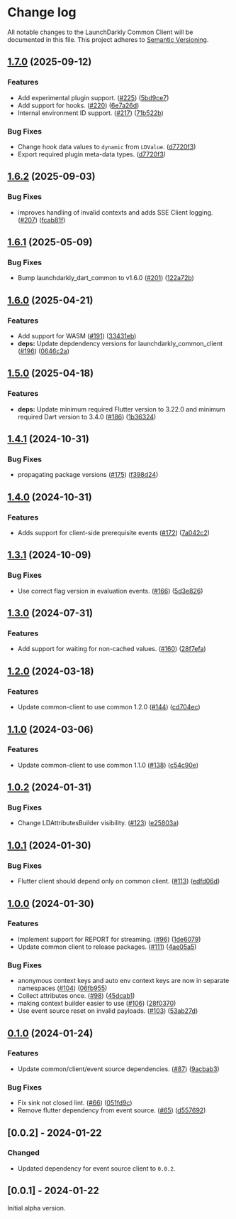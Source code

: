 # Change log

All notable changes to the LaunchDarkly Common Client will be documented in this file. This project adheres to [Semantic Versioning](https://semver.org).

## [1.7.0](https://github.com/launchdarkly/flutter-client-sdk/compare/launchdarkly_common_client-v1.6.2...launchdarkly_common_client-v1.7.0) (2025-09-12)


### Features

* Add experimental plugin support. ([#225](https://github.com/launchdarkly/flutter-client-sdk/issues/225)) ([5bd9ce7](https://github.com/launchdarkly/flutter-client-sdk/commit/5bd9ce7035d4e0d6e56f8d2193c103a46bc8040e))
* Add support for hooks. ([#220](https://github.com/launchdarkly/flutter-client-sdk/issues/220)) ([6e7a26d](https://github.com/launchdarkly/flutter-client-sdk/commit/6e7a26da6407afbf28f3ff2599ef35b536cd2db5))
* Internal environment ID support. ([#217](https://github.com/launchdarkly/flutter-client-sdk/issues/217)) ([71b522b](https://github.com/launchdarkly/flutter-client-sdk/commit/71b522b78dca92d81b901a0e07089d1f1f5cc415))


### Bug Fixes

* Change hook data values to `dynamic` from `LDValue`. ([d7720f3](https://github.com/launchdarkly/flutter-client-sdk/commit/d7720f3091cf31ed276a00a9a20dcf34b5dc7f28))
* Export required plugin meta-data types. ([d7720f3](https://github.com/launchdarkly/flutter-client-sdk/commit/d7720f3091cf31ed276a00a9a20dcf34b5dc7f28))

## [1.6.2](https://github.com/launchdarkly/flutter-client-sdk/compare/launchdarkly_common_client-v1.6.1...launchdarkly_common_client-v1.6.2) (2025-09-03)


### Bug Fixes

* improves handling of invalid contexts and adds SSE Client logging. ([#207](https://github.com/launchdarkly/flutter-client-sdk/issues/207)) ([fcab81f](https://github.com/launchdarkly/flutter-client-sdk/commit/fcab81f006f6efd78206756447d2587f87b8c43c))

## [1.6.1](https://github.com/launchdarkly/flutter-client-sdk/compare/launchdarkly_common_client-v1.6.0...launchdarkly_common_client-v1.6.1) (2025-05-09)


### Bug Fixes

* Bump launchdarkly_dart_common to v1.6.0 ([#201](https://github.com/launchdarkly/flutter-client-sdk/issues/201)) ([122a72b](https://github.com/launchdarkly/flutter-client-sdk/commit/122a72b609b600590c39fdbf14307f1f81aff13b))

## [1.6.0](https://github.com/launchdarkly/flutter-client-sdk/compare/launchdarkly_common_client-v1.5.0...launchdarkly_common_client-v1.6.0) (2025-04-21)


### Features

* Add support for WASM ([#191](https://github.com/launchdarkly/flutter-client-sdk/issues/191)) ([33431eb](https://github.com/launchdarkly/flutter-client-sdk/commit/33431eb34e1d69e8b0c10f522b40c8a339fe1b5c))
* **deps:** Update depdendency versions for launchdarkly_common_client ([#196](https://github.com/launchdarkly/flutter-client-sdk/issues/196)) ([0646c2a](https://github.com/launchdarkly/flutter-client-sdk/commit/0646c2aaaffb8fd17c61646bed815cc7898fa428))

## [1.5.0](https://github.com/launchdarkly/flutter-client-sdk/compare/launchdarkly_common_client-v1.4.1...launchdarkly_common_client-v1.5.0) (2025-04-18)


### Features

* **deps:** Update minimum required Flutter version to 3.22.0 and minimum required Dart version to 3.4.0 ([#186](https://github.com/launchdarkly/flutter-client-sdk/issues/186)) ([1b36324](https://github.com/launchdarkly/flutter-client-sdk/commit/1b363247ef5d01e08baa480e4f5ed4b644397dad))

## [1.4.1](https://github.com/launchdarkly/flutter-client-sdk/compare/launchdarkly_common_client-v1.4.0...launchdarkly_common_client-v1.4.1) (2024-10-31)


### Bug Fixes

* propagating package versions ([#175](https://github.com/launchdarkly/flutter-client-sdk/issues/175)) ([f398d24](https://github.com/launchdarkly/flutter-client-sdk/commit/f398d2493da4faa1a06e7e74829bfb1b1817d55a))

## [1.4.0](https://github.com/launchdarkly/flutter-client-sdk/compare/launchdarkly_common_client-v1.3.1...launchdarkly_common_client-v1.4.0) (2024-10-31)


### Features

* Adds support for client-side prerequisite events ([#172](https://github.com/launchdarkly/flutter-client-sdk/issues/172)) ([7a042c2](https://github.com/launchdarkly/flutter-client-sdk/commit/7a042c2047798831b62ea29243313d7e411d22e1))

## [1.3.1](https://github.com/launchdarkly/flutter-client-sdk/compare/launchdarkly_common_client-v1.3.0...launchdarkly_common_client-v1.3.1) (2024-10-09)


### Bug Fixes

* Use correct flag version in evaluation events. ([#166](https://github.com/launchdarkly/flutter-client-sdk/issues/166)) ([5d3e826](https://github.com/launchdarkly/flutter-client-sdk/commit/5d3e826bbb2345b259b6ac29732440b58f29b673))

## [1.3.0](https://github.com/launchdarkly/flutter-client-sdk/compare/launchdarkly_common_client-v1.2.0...launchdarkly_common_client-v1.3.0) (2024-07-31)


### Features

* Add support for waiting for non-cached values. ([#160](https://github.com/launchdarkly/flutter-client-sdk/issues/160)) ([28f7efa](https://github.com/launchdarkly/flutter-client-sdk/commit/28f7efa6128b937a4626fe4b4ca60b9e64db1641))

## [1.2.0](https://github.com/launchdarkly/flutter-client-sdk/compare/launchdarkly_common_client-v1.1.0...launchdarkly_common_client-v1.2.0) (2024-03-18)


### Features

* Update common-client to use common 1.2.0 ([#144](https://github.com/launchdarkly/flutter-client-sdk/issues/144)) ([cd704ec](https://github.com/launchdarkly/flutter-client-sdk/commit/cd704ec0f6814652fc8bd2afa9fef78474608079))

## [1.1.0](https://github.com/launchdarkly/flutter-client-sdk/compare/launchdarkly_common_client-v1.0.2...launchdarkly_common_client-v1.1.0) (2024-03-06)


### Features

* Update common-client to use common 1.1.0 ([#138](https://github.com/launchdarkly/flutter-client-sdk/issues/138)) ([c54c90e](https://github.com/launchdarkly/flutter-client-sdk/commit/c54c90eef95308112a33fdd8343eff0a3ea8322c))

## [1.0.2](https://github.com/launchdarkly/flutter-client-sdk/compare/launchdarkly_common_client-v1.0.1...launchdarkly_common_client-v1.0.2) (2024-01-31)


### Bug Fixes

* Change LDAttributesBuilder visibility. ([#123](https://github.com/launchdarkly/flutter-client-sdk/issues/123)) ([e25803a](https://github.com/launchdarkly/flutter-client-sdk/commit/e25803a8dc15a7256cd1c896511bdaac51ebf67d))

## [1.0.1](https://github.com/launchdarkly/flutter-client-sdk/compare/launchdarkly_common_client-v1.0.0...launchdarkly_common_client-v1.0.1) (2024-01-30)


### Bug Fixes

* Flutter client should depend only on common client. ([#113](https://github.com/launchdarkly/flutter-client-sdk/issues/113)) ([edfd06d](https://github.com/launchdarkly/flutter-client-sdk/commit/edfd06d24e30915c0608766e5abcc9290aaf6244))

## [1.0.0](https://github.com/launchdarkly/flutter-client-sdk/compare/launchdarkly_common_client-v0.1.0...launchdarkly_common_client-v1.0.0) (2024-01-30)


### Features

* Implement support for REPORT for streaming. ([#96](https://github.com/launchdarkly/flutter-client-sdk/issues/96)) ([1de6079](https://github.com/launchdarkly/flutter-client-sdk/commit/1de60797e2edaac2fdf38f829ee4e3f15260f963))
* Update common client to release packages. ([#111](https://github.com/launchdarkly/flutter-client-sdk/issues/111)) ([4ae05a5](https://github.com/launchdarkly/flutter-client-sdk/commit/4ae05a5d7cc950c2f29b07624d73463ce8f7794c))


### Bug Fixes

* anonymous context keys and auto env context keys are now in separate namespaces ([#104](https://github.com/launchdarkly/flutter-client-sdk/issues/104)) ([06fb955](https://github.com/launchdarkly/flutter-client-sdk/commit/06fb95589fca1b56146442e8db88e56923449962))
* Collect attributes once. ([#98](https://github.com/launchdarkly/flutter-client-sdk/issues/98)) ([45dcab1](https://github.com/launchdarkly/flutter-client-sdk/commit/45dcab15cf8e069277d15c05064e17dda0e51d4e))
* making context builder easier to use ([#106](https://github.com/launchdarkly/flutter-client-sdk/issues/106)) ([28f0370](https://github.com/launchdarkly/flutter-client-sdk/commit/28f0370eb0a1b86af51d207948b2f4169a937eef))
* Use event source reset on invalid payloads. ([#103](https://github.com/launchdarkly/flutter-client-sdk/issues/103)) ([53ab27d](https://github.com/launchdarkly/flutter-client-sdk/commit/53ab27d002b0d2a37669b345b1337da1f428277d))

## [0.1.0](https://github.com/launchdarkly/flutter-client-sdk/compare/launchdarkly_common_client-v0.0.2...launchdarkly_common_client-v0.1.0) (2024-01-24)


### Features

* Update common/client/event source dependencies. ([#87](https://github.com/launchdarkly/flutter-client-sdk/issues/87)) ([9acbab3](https://github.com/launchdarkly/flutter-client-sdk/commit/9acbab3bbe3ca9a1c63923ea4c95f0eb0dd1177b))


### Bug Fixes

* Fix sink not closed lint. ([#66](https://github.com/launchdarkly/flutter-client-sdk/issues/66)) ([051fd9c](https://github.com/launchdarkly/flutter-client-sdk/commit/051fd9cfc405f23e0bac64da90b9277ccdf5e188))
* Remove flutter dependency from event source. ([#65](https://github.com/launchdarkly/flutter-client-sdk/issues/65)) ([d557692](https://github.com/launchdarkly/flutter-client-sdk/commit/d557692ef7d146a5c691d3b8f64f10726f12add3))

## [0.0.2] - 2024-01-22

### Changed

- Updated dependency for event source client to `0.0.2`.

## [0.0.1] - 2024-01-22

Initial alpha version.

